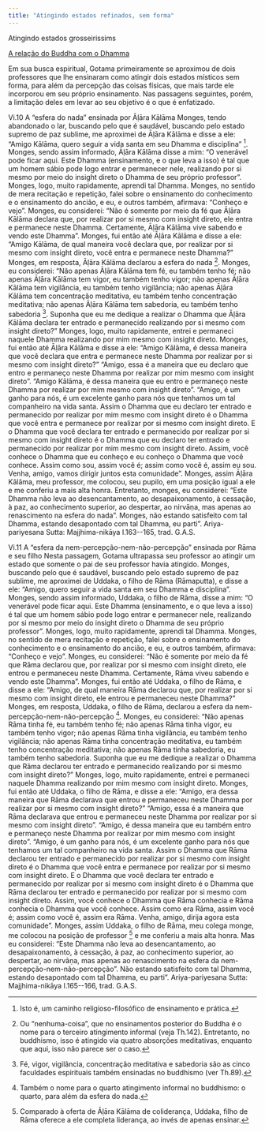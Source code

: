 ```yaml
---
title: "Atingindo estados refinados, sem forma"
---
```



Atingindo estados grosseirissims

[A relação do Buddha com o Dhamma](A%20relação%20do%20Buddha%20com%20o%20Dhamma.md)

Em sua busca espiritual, Gotama primeiramente se aproximou de dois professores que lhe ensinaram como atingir dois estados místicos sem forma, para além da percepção das coisas físicas, que mais tarde ele incorporou em seu próprio ensinamento. Nas passagens seguintes, porém, a limitação deles em levar ao seu objetivo é o que é enfatizado.

Vi.10 A “esfera do nada” ensinada por Āḷāra Kālāma
Monges, tendo abandonado o lar, buscando pelo que é saudável, buscando pelo estado supremo de paz sublime, me aproximei de Āḷāra Kālāma e disse a ele: “Amigo Kālāma, quero seguir a vida santa em seu Dhamma e disciplina” [^cf1]. Monges, sendo assim informado, Āḷāra Kālāma disse a mim: “O venerável pode ficar aqui. Este Dhamma (ensinamento, e o que leva a isso) é tal que um homem sábio pode logo entrar e permanecer nele, realizando por si mesmo por meio do insight direto o Dhamma de seu próprio professor”.
Monges, logo, muito rapidamente, aprendi tal Dhamma. Monges, no sentido de mera recitação e repetição, falei sobre o ensinamento do conhecimento e o ensinamento do ancião, e eu, e outros também, afirmava: “Conheço e vejo”.
Monges, eu considerei: “Não é somente por meio da fé que Āḷāra Kālāma declara que, por realizar por si mesmo com insight direto, ele entra e permanece neste Dhamma. Certamente, Āḷāra Kālāma vive sabendo e vendo este Dhamma”. Monges, fui então até Āḷāra Kālāma e disse a ele: “Amigo Kālāma, de qual maneira você declara que, por realizar por si mesmo com insight direto, você entra e permanece neste Dhamma?” Monges, em resposta, Āḷāra Kālāma declarou a esfera do nada [^cf2].
Monges, eu considerei: “Não apenas Āḷāra Kālāma tem fé, eu também tenho fé; não apenas Āḷāra Kālāma tem vigor, eu também tenho vigor; não apenas Āḷāra Kālāma tem vigilância, eu também tenho vigilância; não apenas Āḷāra Kālāma tem concentração meditativa, eu também tenho concentração meditativa; não apenas Āḷāra Kālāma tem sabedoria, eu também tenho sabedoria [^cf3]. Suponha que eu me dedique a realizar o Dhamma que Āḷāra Kālāma declara ter entrado e permanecido realizando por si mesmo com insight direto?” Monges, logo, muito rapidamente, entrei e permaneci naquele Dhamma realizando por mim mesmo com insight direto.
Monges, fui então até Āḷāra Kālāma e disse a ele: “Amigo Kālāma, é dessa maneira que você declara que entra e permanece neste Dhamma por realizar por si mesmo com insight direto?” “Amigo, essa é a maneira que eu declaro que entro e permaneço neste Dhamma por realizar por mim mesmo com insight direto”. “Amigo Kālāma, é dessa maneira que eu entro e permaneço neste Dhamma por realizar por mim mesmo com insight direto”.
“Amigo, é um ganho para nós, é um excelente ganho para nós que tenhamos um tal companheiro na vida santa. Assim o Dhamma que eu declaro ter entrado e permanecido por realizar por mim mesmo com insight direto é o Dhamma que você entra e permanece por realizar por si mesmo com insight direto. E o Dhamma que você declara ter entrado e permanecido por realizar por si mesmo com insight direto é o Dhamma que eu declaro ter entrado e permanecido por realizar por mim mesmo com insight direto. Assim, você conhece o Dhamma que eu conheço e eu conheço o Dhamma que você conhece. Assim como sou, assim você é; assim como você é, assim eu sou. Venha, amigo, vamos dirigir juntos esta comunidade”.
Monges, assim Āḷāra Kālāma, meu professor, me colocou, seu pupilo, em uma posição igual a ele e me conferiu a mais alta honra. Entretanto, monges, eu considerei: “Este Dhamma não leva ao desencantamento, ao desapaixonamento, à cessação, à paz, ao conhecimento superior, ao despertar, ao nirvāṇa, mas apenas ao renascimento na esfera do nada”. Monges, não estando satisfeito com tal Dhamma, estando desapontado com tal Dhamma, eu parti”.
Ariya-pariyesana Sutta: Majjhima-nikāya I.163--165, trad. G.A.S.

Vi.11 A “esfera da nem-percepção-nem-não-percepção” ensinada por Rāma e seu filho
Nesta passagem, Gotama ultrapassa seu professor ao atingir um estado que somente o pai de seu professor havia atingido.
Monges, buscando pelo que é saudável, buscando pelo estado supremo de paz sublime, me aproximei de Uddaka, o filho de Rāma (Rāmaputta), e disse a ele: “Amigo, quero seguir a vida santa em seu Dhamma e disciplina”. Monges, sendo assim informado, Uddaka, o filho de Rāma, disse a mim: “O venerável pode ficar aqui. Este Dhamma (ensinamento, e o que leva a isso) é tal que um homem sábio pode logo entrar e permanecer nele, realizando por si mesmo por meio do insight direto o Dhamma de seu próprio professor”.
Monges, logo, muito rapidamente, aprendi tal Dhamma. Monges, no sentido de mera recitação e repetição, falei sobre o ensinamento do conhecimento e o ensinamento do ancião, e eu, e outros também, afirmava: “Conheço e vejo”.
Monges, eu considerei: “Não é somente por meio da fé que Rāma declarou que, por realizar por si mesmo com insight direto, ele entrou e permaneceu neste Dhamma. Certamente, Rāma viveu sabendo e vendo este Dhamma”. Monges, fui então até Uddaka, o filho de Rāma, e disse a ele: “Amigo, de qual maneira Rāma declarou que, por realizar por si mesmo com insight direto, ele entrou e permaneceu neste Dhamma?” Monges, em resposta, Uddaka, o filho de Rāma, declarou a esfera da nem-percepção-nem-não-percepção [^cf4].
Monges, eu considerei: “Não apenas Rāma tinha fé, eu também tenho fé; não apenas Rāma tinha vigor, eu também tenho vigor; não apenas Rāma tinha vigilância, eu também tenho vigilância; não apenas Rāma tinha concentração meditativa, eu também tenho concentração meditativa; não apenas Rāma tinha sabedoria, eu também tenho sabedoria. Suponha que eu me dedique a realizar o Dhamma que Rāma declarou ter entrado e permanecido realizando por si mesmo com insight direto?” Monges, logo, muito rapidamente, entrei e permaneci naquele Dhamma realizando por mim mesmo com insight direto.
Monges, fui então até Uddaka, o filho de Rāma, e disse a ele: “Amigo, era dessa maneira que Rāma declarava que entrou e permaneceu neste Dhamma por realizar por si mesmo com insight direto?” “Amigo, essa é a maneira que Rāma declarava que entrou e permaneceu neste Dhamma por realizar por si mesmo com insight direto”. “Amigo, é dessa maneira que eu também entro e permaneço neste Dhamma por realizar por mim mesmo com insight direto”.
“Amigo, é um ganho para nós, é um excelente ganho para nós que tenhamos um tal companheiro na vida santa. Assim o Dhamma que Rāma declarou ter entrado e permanecido por realizar por si mesmo com insight direto é o Dhamma que você entra e permanece por realizar por si mesmo com insight direto. E o Dhamma que você declara ter entrado e permanecido por realizar por si mesmo com insight direto é o Dhamma que Rāma declarou ter entrado e permanecido por realizar por si mesmo com insight direto. Assim, você conhece o Dhamma que Rāma conhecia e Rāma conhecia o Dhamma que você conhece. Assim como era Rāma, assim você é; assim como você é, assim era Rāma. Venha, amigo, dirija agora esta comunidade”.
Monges, assim Uddaka, o filho de Rāma, meu colega monge, me colocou na posição de professor [^cf5] e me conferiu a mais alta honra. Mas eu considerei: “Este Dhamma não leva ao desencantamento, ao desapaixonamento, à cessação, à paz, ao conhecimento superior, ao despertar, ao nirvāṇa, mas apenas ao renascimento na esfera da nem-percepção-nem-não-percepção”. Não estando satisfeito com tal Dhamma, estando desapontado com tal Dhamma, eu parti”.
Ariya-pariyesana Sutta: Majjhima-nikāya I.165--166, trad. G.A.S.

[^cf1]:  Isto é, um caminho religioso-filosófico de ensinamento e prática.

[^cf2]:  Ou “nenhuma-coisa”, que no ensinamentos posterior do Buddha é o nome para o terceiro atingimento informal (veja Th.142). Entretanto, no buddhismo, isso é atingido via quatro absorções meditativas, enquanto que aqui, isso não parece ser o caso.

[^cf3]:  Fé, vigor, vigilância, concentração meditativa e sabedoria são as cinco faculdades espirituais também ensinadas no buddhismo (ver Th.89).

[^cf4]:  Também o nome para o quarto atingimento informal no buddhismo: o quarto, para além da esfera do nada.

[^cf5]:  Comparado à oferta de Āḷāra Kālāma de coliderança, Uddaka, filho de Rāma oferece a ele completa liderança, ao invés de apenas ensinar.